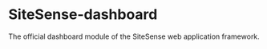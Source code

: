 SiteSense-dashboard
===================

The official dashboard module of the SiteSense web application framework.